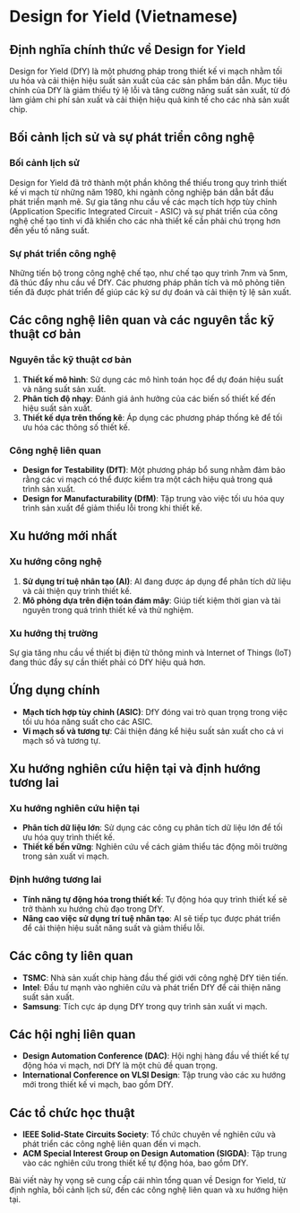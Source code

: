 # Design for Yield (Vietnamese)

## Định nghĩa chính thức về Design for Yield

Design for Yield (DfY) là một phương pháp trong thiết kế vi mạch nhằm tối ưu hóa và cải thiện hiệu suất sản xuất của các sản phẩm bán dẫn. Mục tiêu chính của DfY là giảm thiểu tỷ lệ lỗi và tăng cường năng suất sản xuất, từ đó làm giảm chi phí sản xuất và cải thiện hiệu quả kinh tế cho các nhà sản xuất chip.

## Bối cảnh lịch sử và sự phát triển công nghệ

### Bối cảnh lịch sử

Design for Yield đã trở thành một phần không thể thiếu trong quy trình thiết kế vi mạch từ những năm 1980, khi ngành công nghiệp bán dẫn bắt đầu phát triển mạnh mẽ. Sự gia tăng nhu cầu về các mạch tích hợp tùy chỉnh (Application Specific Integrated Circuit - ASIC) và sự phát triển của công nghệ chế tạo tinh vi đã khiến cho các nhà thiết kế cần phải chú trọng hơn đến yếu tố năng suất.

### Sự phát triển công nghệ

Những tiến bộ trong công nghệ chế tạo, như chế tạo quy trình 7nm và 5nm, đã thúc đẩy nhu cầu về DfY. Các phương pháp phân tích và mô phỏng tiên tiến đã được phát triển để giúp các kỹ sư dự đoán và cải thiện tỷ lệ sản xuất.

## Các công nghệ liên quan và các nguyên tắc kỹ thuật cơ bản

### Nguyên tắc kỹ thuật cơ bản

1. **Thiết kế mô hình**: Sử dụng các mô hình toán học để dự đoán hiệu suất và năng suất sản xuất.
2. **Phân tích độ nhạy**: Đánh giá ảnh hưởng của các biến số thiết kế đến hiệu suất sản xuất.
3. **Thiết kế dựa trên thống kê**: Áp dụng các phương pháp thống kê để tối ưu hóa các thông số thiết kế.

### Công nghệ liên quan

- **Design for Testability (DfT)**: Một phương pháp bổ sung nhằm đảm bảo rằng các vi mạch có thể được kiểm tra một cách hiệu quả trong quá trình sản xuất.
- **Design for Manufacturability (DfM)**: Tập trung vào việc tối ưu hóa quy trình sản xuất để giảm thiểu lỗi trong khi thiết kế.

## Xu hướng mới nhất

### Xu hướng công nghệ

1. **Sử dụng trí tuệ nhân tạo (AI)**: AI đang được áp dụng để phân tích dữ liệu và cải thiện quy trình thiết kế.
2. **Mô phỏng dựa trên điện toán đám mây**: Giúp tiết kiệm thời gian và tài nguyên trong quá trình thiết kế và thử nghiệm.

### Xu hướng thị trường

Sự gia tăng nhu cầu về thiết bị điện tử thông minh và Internet of Things (IoT) đang thúc đẩy sự cần thiết phải có DfY hiệu quả hơn.

## Ứng dụng chính

- **Mạch tích hợp tùy chỉnh (ASIC)**: DfY đóng vai trò quan trọng trong việc tối ưu hóa năng suất cho các ASIC.
- **Vi mạch số và tương tự**: Cải thiện đáng kể hiệu suất sản xuất cho cả vi mạch số và tương tự.

## Xu hướng nghiên cứu hiện tại và định hướng tương lai

### Xu hướng nghiên cứu hiện tại

- **Phân tích dữ liệu lớn**: Sử dụng các công cụ phân tích dữ liệu lớn để tối ưu hóa quy trình thiết kế.
- **Thiết kế bền vững**: Nghiên cứu về cách giảm thiểu tác động môi trường trong sản xuất vi mạch.

### Định hướng tương lai

- **Tính năng tự động hóa trong thiết kế**: Tự động hóa quy trình thiết kế sẽ trở thành xu hướng chủ đạo trong DfY.
- **Nâng cao việc sử dụng trí tuệ nhân tạo**: AI sẽ tiếp tục được phát triển để cải thiện hiệu suất năng suất và giảm thiểu lỗi.

## Các công ty liên quan

- **TSMC**: Nhà sản xuất chip hàng đầu thế giới với công nghệ DfY tiên tiến.
- **Intel**: Đầu tư mạnh vào nghiên cứu và phát triển DfY để cải thiện năng suất sản xuất.
- **Samsung**: Tích cực áp dụng DfY trong quy trình sản xuất vi mạch.

## Các hội nghị liên quan

- **Design Automation Conference (DAC)**: Hội nghị hàng đầu về thiết kế tự động hóa vi mạch, nơi DfY là một chủ đề quan trọng.
- **International Conference on VLSI Design**: Tập trung vào các xu hướng mới trong thiết kế vi mạch, bao gồm DfY.

## Các tổ chức học thuật

- **IEEE Solid-State Circuits Society**: Tổ chức chuyên về nghiên cứu và phát triển các công nghệ liên quan đến vi mạch.
- **ACM Special Interest Group on Design Automation (SIGDA)**: Tập trung vào các nghiên cứu trong thiết kế tự động hóa, bao gồm DfY.

Bài viết này hy vọng sẽ cung cấp cái nhìn tổng quan về Design for Yield, từ định nghĩa, bối cảnh lịch sử, đến các công nghệ liên quan và xu hướng hiện tại.